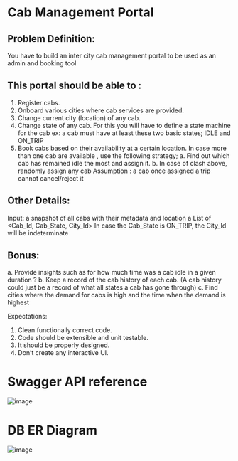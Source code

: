 
# Cab Management Portal 

## Problem Definition​:  
You have to build an inter city cab management portal to be used as an admin and booking tool 

 

## This portal should be able to : 
1. Register cabs. 
2. Onboard various cities where cab services are provided. 
3. Change current city (location) of any cab. 
4. Change state of any cab. For this you will have to define a state machine for the cab ex: 
a cab must have at least these two basic states; IDLE and ON_TRIP 
5. Book cabs based on their availability at a certain location. In case more than one cab are 
available , use the following strategy; 
a. Find out which cab has remained idle the most and assign it. 
b. In case of clash above, randomly assign any cab 
Assumption : a cab once assigned a trip cannot cancel/reject it 
 

## Other Details​: 
Input: a snapshot of all cabs with their metadata and location 
a List of <Cab_Id, Cab_State, City_Id> 
In case the Cab_State is ON_TRIP, the City_Id will be indeterminate 

 
## Bonus​: 
a. Provide insights such as for how much time was a cab idle in a given duration ? 
b. Keep a record of the cab history of each cab. (A cab history could just be a record of 
what all states a cab has gone through) 
c. Find cities where the demand for cabs is high and the time when the demand is highest 

 

 

Expectations​:  
1. Clean functionally correct code. 
2. Code should be extensible and unit testable. 
3. It should be properly designed. 
4. Don’t create any interactive UI. 



# Swagger API reference
![image](https://user-images.githubusercontent.com/41470880/163781882-ae6db5f4-f994-4eb2-b5a4-810e572cfb46.png)


# DB ER Diagram

![image](https://user-images.githubusercontent.com/41470880/163774477-ccf84e2e-1f65-4856-931d-7a951f6d2722.png)

